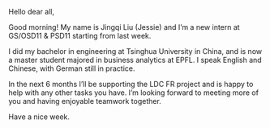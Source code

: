 
Hello dear all,


Good morning! My name is Jingqi Liu (Jessie) and I’m a new intern at GS/OSD11 & PSD11 starting from last week. 

I did my bachelor in engineering at Tsinghua University in China, and is now a master student majored in business analytics at EPFL. I speak English and Chinese, with German still in practice. 

In the next 6 months I’ll be supporting the LDC FR project and is happy to help with any other tasks you have. I’m looking forward to meeting more of you and having enjoyable teamwork together.

Have a nice week.
